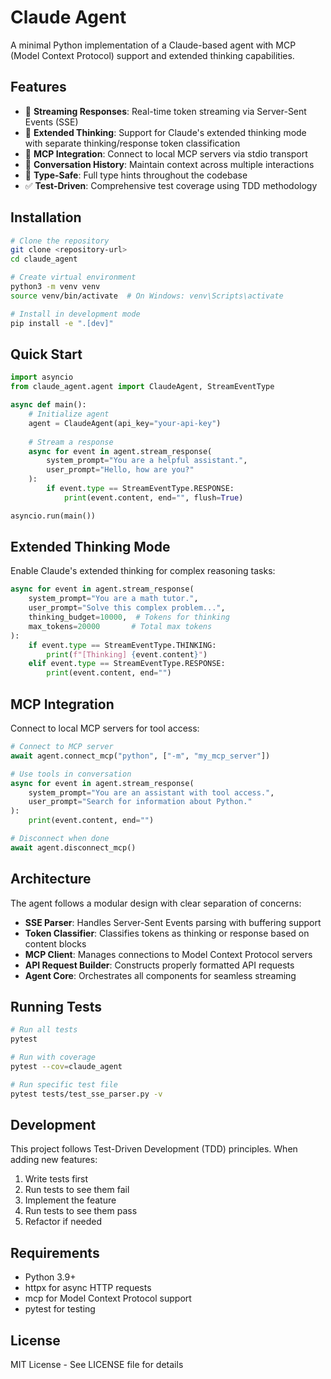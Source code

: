 # Claude Agent

A minimal Python implementation of a Claude-based agent with MCP (Model Context Protocol) support and extended thinking capabilities.

## Features

- 🚀 **Streaming Responses**: Real-time token streaming via Server-Sent Events (SSE)
- 🧠 **Extended Thinking**: Support for Claude's extended thinking mode with separate thinking/response token classification
- 🔧 **MCP Integration**: Connect to local MCP servers via stdio transport
- 💬 **Conversation History**: Maintain context across multiple interactions
- 🎯 **Type-Safe**: Full type hints throughout the codebase
- ✅ **Test-Driven**: Comprehensive test coverage using TDD methodology

## Installation

```bash
# Clone the repository
git clone <repository-url>
cd claude_agent

# Create virtual environment
python3 -m venv venv
source venv/bin/activate  # On Windows: venv\Scripts\activate

# Install in development mode
pip install -e ".[dev]"
```

## Quick Start

```python
import asyncio
from claude_agent.agent import ClaudeAgent, StreamEventType

async def main():
    # Initialize agent
    agent = ClaudeAgent(api_key="your-api-key")
    
    # Stream a response
    async for event in agent.stream_response(
        system_prompt="You are a helpful assistant.",
        user_prompt="Hello, how are you?"
    ):
        if event.type == StreamEventType.RESPONSE:
            print(event.content, end="", flush=True)

asyncio.run(main())
```

## Extended Thinking Mode

Enable Claude's extended thinking for complex reasoning tasks:

```python
async for event in agent.stream_response(
    system_prompt="You are a math tutor.",
    user_prompt="Solve this complex problem...",
    thinking_budget=10000,  # Tokens for thinking
    max_tokens=20000       # Total max tokens
):
    if event.type == StreamEventType.THINKING:
        print(f"[Thinking] {event.content}")
    elif event.type == StreamEventType.RESPONSE:
        print(event.content, end="")
```

## MCP Integration

Connect to local MCP servers for tool access:

```python
# Connect to MCP server
await agent.connect_mcp("python", ["-m", "my_mcp_server"])

# Use tools in conversation
async for event in agent.stream_response(
    system_prompt="You are an assistant with tool access.",
    user_prompt="Search for information about Python."
):
    print(event.content, end="")

# Disconnect when done
await agent.disconnect_mcp()
```

## Architecture

The agent follows a modular design with clear separation of concerns:

- **SSE Parser**: Handles Server-Sent Events parsing with buffering support
- **Token Classifier**: Classifies tokens as thinking or response based on content blocks
- **MCP Client**: Manages connections to Model Context Protocol servers
- **API Request Builder**: Constructs properly formatted API requests
- **Agent Core**: Orchestrates all components for seamless streaming

## Running Tests

```bash
# Run all tests
pytest

# Run with coverage
pytest --cov=claude_agent

# Run specific test file
pytest tests/test_sse_parser.py -v
```

## Development

This project follows Test-Driven Development (TDD) principles. When adding new features:

1. Write tests first
2. Run tests to see them fail
3. Implement the feature
4. Run tests to see them pass
5. Refactor if needed

## Requirements

- Python 3.9+
- httpx for async HTTP requests
- mcp for Model Context Protocol support
- pytest for testing

## License

MIT License - See LICENSE file for details